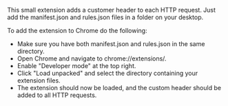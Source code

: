 This small extension adds a customer header to each HTTP request. 
Just add the manifest.json and rules.json files in a folder on your desktop. 

To add the extension to Chrome do the following: 

- Make sure you have both manifest.json and rules.json in the same directory.
- Open Chrome and navigate to chrome://extensions/.
- Enable "Developer mode" at the top right.
- Click "Load unpacked" and select the directory containing your extension files.
- The extension should now be loaded, and the custom header should be added to all HTTP requests.
